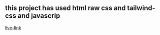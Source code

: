 ## this project has used html raw css and tailwind-css and javascrip

[live-link](https://incomparable-lebkuchen-ab5de4.netlify.app/)
